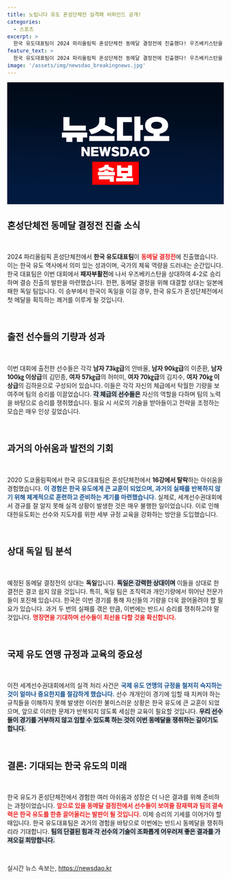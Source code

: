 ```yaml
---
title: 노립니다 유도 혼성단체전 실격패 비하인드 공개!
categories:
  - 스포츠
excerpt: >
  한국 유도대표팀이 2024 파리올림픽 혼성단체전 동메달 결정전에 진출했다! 우즈베키스탄을 꺾고 다음 상대 독일과의 대결에서 첫 메달을 노린다. 경기 규정 문제를 극복하고 만든 귀한 기회, 과연 한국은 성과를 거둘 수 있을까?
feature_text: >
  한국 유도대표팀이 2024 파리올림픽 혼성단체전 동메달 결정전에 진출했다! 우즈베키스탄을 꺾고 다음 상대 독일과의 대결에서 첫 메달을 노린다. 경기 규정 문제를 극복하고 만든 귀한 기회, 과연 한국은 성과를 거둘 수 있을까?
image: '/assets/img/newsdao_breakingnews.jpg'
---
```


<p><img src="/assets/img/newsdao_breakingnews.jpg" alt="pcversion 속보" /></p>

<h2 data-ke-size="size26">혼성단체전 동메달 결정전 진출 소식</h2>

<p data-ke-size="size16">&nbsp;</p>  

<p>2024 파리올림픽 혼성단체전에서 <strong>한국 유도대표팀</strong>이 <b><span style="color: #ee2323;">동메달 결정전</span></b>에 진출했습니다. 이는 한국 유도 역사에서 의미 있는 성과이며, 국가의 체육 역량을 드러내는 순간입니다. 한국 대표팀은 이번 대회에서 <strong>패자부활전</strong>에 나서 우즈베키스탄을 상대하여 4-2로 승리하며 결승 진출의 발판을 마련했습니다. 한편, 동메달 결정을 위해 대결할 상대는 일본에 패한 독일 팀입니다. 이 승부에서 한국이 독일을 이길 경우, 한국 유도가 혼성단체전에서 첫 메달을 획득하는 쾌거를 이루게 될 것입니다.</p>

<p data-ke-size="size16">&nbsp;</p>

<h2 data-ke-size="size26">출전 선수들의 기량과 성과</h2>

<p data-ke-size="size16">&nbsp;</p>  

<p>이번 대회에 출전한 선수들은 각각 <strong>남자 73㎏급</strong>의 안바울, <strong>남자 90㎏급</strong>의 이준환, <strong>남자 100㎏ 이상급</strong>의 김민종, <strong>여자 57㎏급</strong>의 허미미, <strong>여자 70㎏급</strong>의 김지수, <strong>여자 70㎏ 이상급</strong>의 김하윤으로 구성되어 있습니다. 이들은 각각 자신의 체급에서 탁월한 기량을 보여주며 팀의 승리를 이끌었습니다. <b><span style="background-color: #21538527;">각 체급의 선수들은</span></b> 자신의 역할을 다하며 팀의 노력을 바탕으로 승리를 쟁취했습니다. 필요 시 서로의 기술을 받아들이고 전략을 조정하는 모습은 매우 인상 깊었습니다.</p>

<p data-ke-size="size16">&nbsp;</p>

<h2 data-ke-size="size26">과거의 아쉬움과 발전의 기회</h2>

<p data-ke-size="size16">&nbsp;</p>  

<p>2020 도쿄올림픽에서 한국 유도대표팀은 혼성단체전에서 <strong>16강에서 탈락</strong>하는 아쉬움을 경험했습니다. <b><span style="color: #1a5490;">이 경험은 한국 유도에게 큰 교훈이 되었으며, 과거의 실패를 반복하지 않기 위해 체계적으로 훈련하고 준비하는 계기를 마련했습니다.</span></b> 실제로, 세계선수권대회에서 경규를 잘 알지 못해 실격 상황이 발생한 것은 매우 불행한 일이었습니다. 이로 인해 대한유도회는 선수와 지도자를 위한 세부 규정 교육을 강화하는 방안을 도입했습니다.</p>

<p data-ke-size="size16">&nbsp;</p>

<h2 data-ke-size="size26">상대 독일 팀 분석</h2>

<p data-ke-size="size16">&nbsp;</p>  

<p>예정된 동메달 결정전의 상대는 <strong>독일</strong>입니다. <b><span style="background-color: #21538527;">독일은 강력한 상대이며</span></b> 이들을 상대로 한 결전은 결코 쉽지 않을 것입니다. 특히, 독일 팀은 조직력과 개인기량에서 뛰어난 전문가들이 포진해 있습니다. 한국은 이번 경기를 통해 자신들의 기량을 더욱 끌어올려야 할 필요가 있습니다. 과거 두 번의 실패를 겪은 만큼, 이번에는 반드시 승리를 쟁취하고야 말 것입니다. <b><span style="color: #ee2323;">명장면을 기대하며 선수들이 최선을 다할 것을 확신합니다.</span></b></p>

<p data-ke-size="size16">&nbsp;</p>

<h2 data-ke-size="size26">국제 유도 연맹 규정과 교육의 중요성</h2>

<p data-ke-size="size16">&nbsp;</p>  

<p>이전 세계선수권대회에서의 실격 처리 사건은 <b><span style="color: #1a5490;">국제 유도 연맹의 규정을 철저히 숙지하는 것이 얼마나 중요한지를 절감하게 했습니다.</span></b> 선수 개개인이 경기에 임할 때 지켜야 하는 규칙들을 이해하지 못해 발생한 이러한 불미스러운 상황은 한국 유도에 큰 교훈이 되었으며, 앞으로 이러한 문제가 반복되지 않도록 세심한 교육이 필요할 것입니다. <b><span style="background-color: #21538527;">우리 선수들이 경기를 거부하지 않고 임할 수 있도록 하는 것이 이번 동메달을 쟁취하는 길이기도 합니다.</span></b></p>

<p data-ke-size="size16">&nbsp;</p>

<h2 data-ke-size="size26">결론: 기대되는 한국 유도의 미래</h2>

<p data-ke-size="size16">&nbsp;</p>  

<p>한국 유도가 혼성단체전에서 경험한 여러 아쉬움과 성장은 더 나은 결과를 위해 준비하는 과정이었습니다. <b><span style="color: #ee2323;">앞으로 있을 동메달 결정전에서 선수들이 보여줄 잠재력과 팀의 결속력은 한국 유도를 한층 끌어올리는 발판이 될 것입니다.</span></b> 이제 승리의 기세를 이어가야 할 때입니다. 한국 유도대표팀은 과거의 경험을 바탕으로 이번에는 반드시 동메달을 쟁취하리라 기대합니다. <b><span style="background-color: #21538527;">팀의 단결된 힘과 각 선수의 기술이 조화롭게 어우러져 좋은 결과를 가져오길 희망합니다.</span></b></p>

<p data-ke-size="size16">&nbsp;</p>
실시간 뉴스 속보는, <a href="https://newsdao.kr" rel="dofollow">https://newsdao.kr</a>


